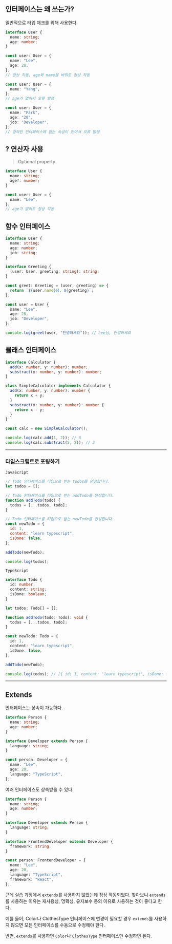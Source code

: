 ## 인터페이스는 왜 쓰는가?

일반적으로 타입 체크를 위해 사용한다.

```typescript
interface User {
  name: string;
  age: number;
}

const user: User = {
  name: "Lee",
  age: 20,
};
// 정상 작동, age와 name을 바꿔도 정상 작동

const user: User = {
  name: "Yang",
};
// age가 없어서 오류 발생

const user: User = {
  name: "Park",
  age: "20",
  job: "Developer",
};
// 정의된 인터페이스에 없는 속성이 있어서 오류 발생
```

## ? 연산자 사용

> Optional property

```ts
interface User {
  name: string;
  age?: number;
}

const user: User = {
  name: "Lee",
};
// age가 없어도 정상 작동
```

## 함수 인터페이스

```ts
interface User {
  name: string;
  age: number;
  job: string;
}

interface Greeting {
  (user: User, greeting: string): string;
}

const greet: Greeting = (user, greeting) => {
  return `${user.name}님, ${greeting}`;
};

const user = User {
  name: "Lee",
  age: 20,
  job: "Developer",
};

console.log(greet(user, "안녕하세요")); // Lee님, 안녕하세요
```

## 클래스 인터페이스

```ts
interface Calculator {
  add(x: number, y: number): number;
  substract(x: number, y: number): number;
}

class SimpleCalculator implements Calculator {
  add(x: number, y: number): number {
    return x + y;
  }
  substract(x: number, y: number): number {
    return x - y;
  }
}

const calc = new SimpleCalculator();

console.log(calc.add(1, 2)); // 3
console.log(calc.substract(5, 2)); // 3
```

---

### 타입스크립트로 포팅하기

`JavaScript`

```js
// Todo 인터페이스를 타입으로 받는 todos를 완성합니다.
let todos = [];

// Todo 인터페이스를 타입으로 받는 addTodo를 완성합니다.
function addTodo(todo) {
  todos = [...todos, todo];
}

// Todo 인터페이스를 타입으로 받는 newTodo를 완성합니다.
const newTodo = {
  id: 1,
  content: "learn typescript",
  isDone: false,
};

addTodo(newTodo);

console.log(todos);
```

`TypeScript`

```ts
interface Todo {
  id: number;
  content: string;
  isDone: boolean;
}

let todos: Todo[] = [];

function addTodo(todo: Todo): void {
  todos = [...todos, todo];
}

const newTodo: Todo = {
  id: 1,
  content: "learn typescript",
  isDone: false,
};

addTodo(newTodo);

console.log(todos); // [{ id: 1, content: 'learn typescript', isDone: false }]
```

---

## Extends

인터페이스는 상속이 가능하다.

```ts
interface Person {
  name: string;
  age: number;
}

interface Developer extends Person {
  language: string;
}

const person: Developer = {
  name: "Lee",
  age: 20,
  language: "TypeScript",
};
```

여러 인터페이스도 상속받을 수 있다.

```ts
interface Person {
  name: string;
  age: number;
}

interface Developer extends Person {
  language: string;
}

interface FrontendDeveloper extends Developer {
  framework: string;
}

const person: FrontendDeveloper = {
  name: "Lee",
  age: 20,
  language: "TypeScript",
  framework: "React",
};
```

근데 실습 과정에서 `extends`를 사용하지 않았는데 정상 작동되었다.
찾아보니 `extends`를 사용하는 이유는 재사용성, 명확성, 유지보수 등의 이유로 사용하는 것이 좋다고 한다.

예를 들어, Color나 ClothesType 인터페이스에 변경이 필요할 경우 `extends`를 사용하지 않으면 모든 인터페이스를 수동으로 수정해야 한다.

반면, `extends`를 사용하면 `Color`나 `ClothesType` 인터페이스만 수정하면 된다.
